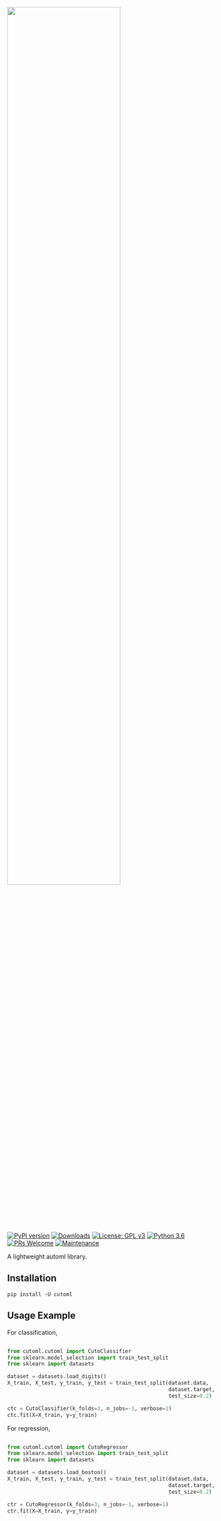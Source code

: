 <img src="https://user-images.githubusercontent.com/51676294/105076115-ac83e100-5ab0-11eb-8743-9a6dcc21cf45.png" width="72%"></img>


[![PyPI version](https://badge.fury.io/py/cutoml.svg)](https://pypi.org/project/cutoml/)
[![Downloads](https://pepy.tech/badge/cutoml)](https://pepy.tech/project/cutoml)
[![License: GPL v3](https://img.shields.io/badge/License-GPLv3-blue.svg)](https://github.com/omkarudawant/CutoML/blob/main/LICENSE)
[![Python 3.6](https://img.shields.io/badge/python-3.6+-blue.svg)](https://www.python.org/downloads/)
[![PRs Welcome](https://img.shields.io/badge/PRs-welcome-brightgreen.svg?style=flat-square)](https://github.com/omkarudawant/CutoML/pulls)
[![Maintenance](https://img.shields.io/badge/Maintained%3F-yes-green.svg)](https://github.com/omkarudawant/CutoML)

A lightweight automl library.


Installation
------------

    pip install -U cutoml

Usage Example
-------------


For classification,

```python

from cutoml.cutoml import CutoClassifier
from sklearn.model_selection import train_test_split
from sklearn import datasets

dataset = datasets.load_digits()
X_train, X_test, y_train, y_test = train_test_split(dataset.data,
                                                    dataset.target,
                                                    test_size=0.2)

ctc = CutoClassifier(k_folds=3, n_jobs=-1, verbose=1)
ctc.fit(X=X_train, y=y_train)
```

For regression,

```python

from cutoml.cutoml import CutoRegressor
from sklearn.model_selection import train_test_split
from sklearn import datasets

dataset = datasets.load_boston()
X_train, X_test, y_train, y_test = train_test_split(dataset.data,
                                                    dataset.target,
                                                    test_size=0.2)

ctr = CutoRegressor(k_folds=3, n_jobs=-1, verbose=1)
ctr.fit(X=X_train, y=y_train)
```

